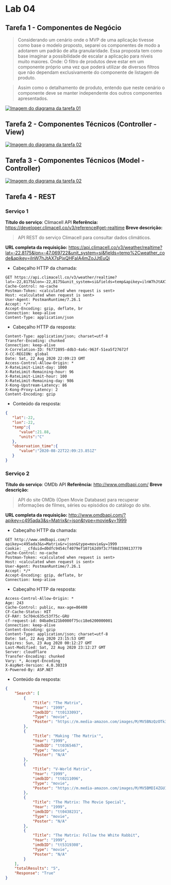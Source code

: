 # Lab 04

## Tarefa 1 - Componentes de Negócio
 > Considerando um cenário onde o MVP de uma aplicação tivesse como base o modelo proposto, separei os componentes de modo a adotarem um padrão de alta granularidade. Essa proposta tem como base imaginar a possibilidade de escalar a aplicação para níveis muito maiores.
 Onde: O filtro de produtos deve estar em um componente próprio uma vez que poderá utilizar de diversos filtros que não dependam exclusivamente do componente de listagem de produto.

 > Assim como o detalhamento de produto, entendo que neste cenário o componente deve se manter independente dos outros componentes apresentados.

[![Imagem do diagrama da tarefa 01](images/tarefa01.png)](images/tarefa01.png)

## Tarefa 2 - Componentes Técnicos (Controller - View)

[![Imagem do diagrama da tarefa 02](images/tarefa02.png)](images/tarefa02.png)

## Tarefa 3 - Componentes Técnicos (Model - Controller)

[![Imagem do diagrama da tarefa 02](images/tarefa03.png)](images/tarefa03.png)

## Tarefa 4 - REST

### Serviço 1

**Título do serviço**: Climacell API
**Referência:** https://developer.climacell.co/v3/reference#get-realtime
**Breve descrição:**
> API REST do serviço Climacell para consultar dados climáticos.

**URL completa da requisição:** 
https://api.climacell.co/v3/weather/realtime?lat=-22.8175&lon=-47.069722&unit_system=si&fields=temp%2Cweather_code&apikey=ilnW7hJtAX7sPjxQHFaIA4mZoJJtEuQi

- Cabeçalho HTTP da chamada:
~~~http
GET https://api.climacell.co/v3/weather/realtime?lat=-22,8175&lon=-22,8175&unit_system=si&fields=temp&apikey=ilnW7hJtAX7sPjxQHFaIA4mZoJJtEuQi
Cache-Control: no-cache
Postman-Token: <calculated when request is sent>
Host: <calculated when request is sent>
User-Agent: PostmanRuntime/7.26.1
Accept: */*
Accept-Encoding: gzip, deflate, br
Connection: keep-alive
Content-Type: application/json
~~~

- Cabeçalho HTTP da resposta:
~~~http
Content-Type: application/json; charset=utf-8
Transfer-Encoding: chunked
Connection: keep-alive
X-Correlation-ID: f6772895-ddb3-4a6c-963f-51ea5f27672f
X-CC-REGION: global
Date: Sat, 22 Aug 2020 22:09:23 GMT
Access-Control-Allow-Origin: *
X-RateLimit-Limit-day: 1000
X-RateLimit-Remaining-hour: 96
X-RateLimit-Limit-hour: 100
X-RateLimit-Remaining-day: 986
X-Kong-Upstream-Latency: 86
X-Kong-Proxy-Latency: 2
Content-Encoding: gzip
~~~

- Conteúdo da resposta:
~~~json
{
   "lat":-22,
   "lon":-22,
   "temp":{
      "value":21.88,
      "units":"C"
   },
   "observation_time":{
      "value":"2020-08-22T22:09:23.851Z"
   }
}
~~~

### Serviço 2

**Título do serviço**: OMDb API
**Referência:** http://www.omdbapi.com/
**Breve descrição:**
> API do site OMDb (Open Movie Database) para recuperar informações de filmes, séries ou episódios do catálogo do site.

**URL completa da requisição:** 
http://www.omdbapi.com/?apikey=c495ada3&s=Matrix&r=json&type=movie&y=1999

- Cabeçalho HTTP da chamada:
~~~http
GET http://www.omdbapi.com/?apikey=c495ada3&s=Matrix&r=json&type=movie&y=1999
Cookie: __cfduid=d0dfc9454cf4079ef107162d9f3c7f88d1598137770
Cache-Control: no-cache
Postman-Token: <calculated when request is sent>
Host: <calculated when request is sent>
User-Agent: PostmanRuntime/7.26.1
Accept: */*
Accept-Encoding: gzip, deflate, br
Connection: keep-alive
~~~

- Cabeçalho HTTP da resposta:
~~~http
Access-Control-Allow-Origin: *
Age: 243
Cache-Control: public, max-age=86400
CF-Cache-Status: HIT
CF-RAY: 5c704c635c53f75c-GRU
cf-request-id: 04ba0e121b0000f75cc18e6200000001
Connection: keep-alive
Content-Encoding: gzip
Content-Type: application/json; charset=utf-8
Date: Sat, 22 Aug 2020 23:15:53 GMT
Expires: Sun, 23 Aug 2020 00:12:27 GMT
Last-Modified: Sat, 22 Aug 2020 23:12:27 GMT
Server: cloudflare
Transfer-Encoding: chunked
Vary: *, Accept-Encoding
X-AspNet-Version: 4.0.30319
X-Powered-By: ASP.NET
~~~

- Conteúdo da resposta:
~~~json
{
    "Search": [
        {
            "Title": "The Matrix",
            "Year": "1999",
            "imdbID": "tt0133093",
            "Type": "movie",
            "Poster": "https://m.media-amazon.com/images/M/MV5BNzQzOTk3OTAtNDQ0Zi00ZTVkLWI0MTEtMDllZjNkYzNjNTc4L2ltYWdlXkEyXkFqcGdeQXVyNjU0OTQ0OTY@._V1_SX300.jpg"
        },
        {
            "Title": "Making 'The Matrix'",
            "Year": "1999",
            "imdbID": "tt0365467",
            "Type": "movie",
            "Poster": "N/A"
        },
        {
            "Title": "V-World Matrix",
            "Year": "1999",
            "imdbID": "tt0211096",
            "Type": "movie",
            "Poster": "https://m.media-amazon.com/images/M/MV5BMDI4ZGU1OWYtYTNjMy00YWQ4LTg3M2YtNmUxMDhiZjFhZTYwL2ltYWdlL2ltYWdlXkEyXkFqcGdeQXVyMjc4MjYzOA@@._V1_SX300.jpg"
        },
        {
            "Title": "The Matrix: The Movie Special",
            "Year": "1999",
            "imdbID": "tt0438231",
            "Type": "movie",
            "Poster": "N/A"
        },
        {
            "Title": "The Matrix: Follow the White Rabbit",
            "Year": "1999",
            "imdbID": "tt5319308",
            "Type": "movie",
            "Poster": "N/A"
        }
    ],
    "totalResults": "5",
    "Response": "True"
}
~~~